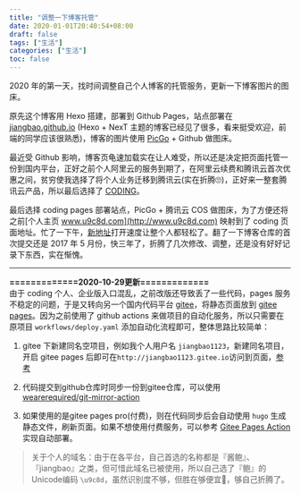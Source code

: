 ```yaml
---
title: "调整一下博客托管"
date: 2020-01-01T20:40:54+08:00
draft: false
tags: ["生活"]
categories: ["生活"]
toc: false
---
```

2020 年的第一天，找时间调整自己个人博客的托管服务，更新一下博客图片的图床。

<!--more-->

原先这个博客用 Hexo 搭建，部署到 Github Pages，站点部署在 [jiangbao.github.io](https://jiangbao.github.io) (Hexo + NexT 主题的博客已经见了很多，看来挺受欢迎，前端的同学应该很熟悉)，博客的图片使用 [PicGo](https://molunerfinn.com/PicGo/) + Github 做图床。

最近受 Github 影响，博客页龟速加载实在让人难受，所以还是决定把页面托管一份到国内平台，正好之前个人阿里云的服务到期了，在阿里云续费和腾讯云首次优惠之间，贫穷使我选择了将个人业务迁移到腾讯云(实在折腾🙄)，正好来一整套腾讯云产品，所以最后选择了 [CODING](https://coding.net/)。

最后选择 coding pages 部署站点，PicGo + 腾讯云 COS 做图床，为了方便还将之前[个人主页 www.u9c8d.com](http://www.u9c8d.com) 映射到了 coding 页面地址。忙了一下午，[新地址](http://www.u9c8d.com)打开速度让整个人都轻松了。翻了一下博客仓库的首次提交还是 2017 年 5 月份，快三年了，折腾了几次修改、调整，还是没有好好记录下东西，实在惭愧。

----

**=============2020-10-29更新=============**  
由于 coding 个人、企业版入口混乱，之前改版还导致丢了一些代码，pages 服务不稳定的问题，于是又转向另一个国内代码平台 [gitee](http://gitee.com)，将静态页面放到 [gitee pages](https://gitee.com/help/articles/4136#article-header0)。因为之前使用了 github actions 来做项目的自动化服务，所以只需要在原项目 `workflows/deploy.yaml` 添加自动化流程即可，整体思路比较简单：

1. gitee 下新建同名空项目，例如我个人用户名 `jiangbao1123`，新建同名项目，开启 gitee pages 后即可在`http://jiangbao1123.gitee.io`访问到页面，[参考](https://gitee.com/help/articles/4136#article-header0)

2. 代码提交到github仓库时同步一份到gitee仓库，可以使用 [wearerequired/git-mirror-action](https://github.com/wearerequired/git-mirror-action)

3. 如果使用的是gitee pages pro(付费)，则在代码同步后会自动使用 `hugo` 生成静态文件，刷新页面。如果不想使用付费服务，可以参考 [Gitee Pages Action](https://github.com/marketplace/actions/gitee-pages-action) 实现自动部署。

> 关于个人的域名：由于在各平台，自己首选的名称都是『酱鲍』、『jiangbao』之类，但可惜此域名已被使用，所以自己选了『鲍』的Unicode编码 `\u9c8d`，虽然识别度不够，但胜在够便宜🤔，够自己折腾了。
